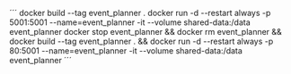 ´´´
docker build --tag event_planner .
docker run -d --restart always -p 5001:5001 --name=event_planner -it --volume shared-data:/data event_planner
docker stop event_planner  && docker rm event_planner  && docker build --tag event_planner . && docker run -d --restart always -p 80:5001 --name=event_planner -it --volume shared-data:/data event_planner
´´´
